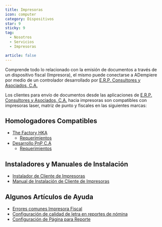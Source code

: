 ```yaml
---
title: Impresoras
icon: computer
category: Dispositivos
star: 9
sticky: 9
tag:
  - Nosotros
  - Servicios
  - Impresoras

article: false
---
```


Comprende todo lo relacionado con la emisión de documentos a través de un dispositivo fiscal (Impresora), el mismo puede conectarse a ADempiere por medio de un controlador desarrollado por [E.R.P. Consultores y Asociados, C.A.](http://erpya.com)

Los clientes para envío de documentos desde las aplicaciones de [E.R.P. Consultores y Asociados, C.A.](http://erpya.com) hacia impresoras son compatibles con impresoras laser, matriz de punto y fiscales en las siguientes marcas:

## Homologadores Compatibles

- [The Factory HKA](./factory-hka/)
  - [Requerimientos](./factory-hka/requeriments.md)
- [Desarrollo PnP C.A](./pnp/)
  - [Requerimientos](./pnp/requeriments.md)

## Instaladores y Manuales de Instalación

- [Instalador de Cliente de Impresoras](https://docs.erpya.com/downloads/updates/devices)
- [Manual de Instalación de Cliente de Impresoras](printer-client-install.md)

## Algunos Artículos de Ayuda

- [Errores comunes Impresora Fiscal](commons-errors-fiscal-printer.md)
- [Configuración de calidad de letra en reportes de nómina](letter-printing-quality-settings.md)
- [Configuración de Página para Reporte](./configure-report-page.md)